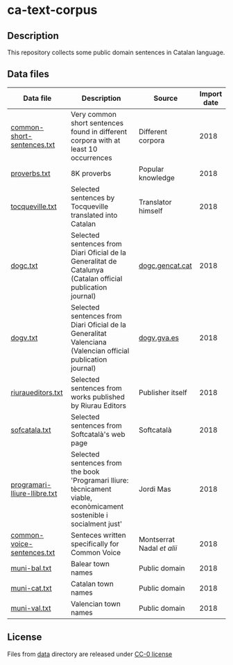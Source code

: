 # ca-text-corpus
## Description
This repository collects some public domain sentences in Catalan language.

## Data files
| Data file        | Description | Source | Import date |
| ------------- |-------------| -----| ---- |
| [common-short-sentences.txt](./data/common-short-sentences.txt) | Very common short sentences found in different corpora with at least 10 occurrences | Different corpora | 2018 |
| [proverbs.txt](./data/proverbs.txt) | 8K proverbs | Popular knowledge  | 2018 |
| [tocqueville.txt](./data/tocqueville.txt) | Selected sentences by Tocqueville translated into Catalan | Translator himself  | 2018 |
| [dogc.txt](./data/dogc.txt) | Selected sentences from Diari Oficial de la Generalitat de Catalunya (Catalan official publication journal) | [dogc.gencat.cat](http://dogc.gencat.cat)  | 2018 |
| [dogv.txt](./data/dogv.txt) | Selected sentences from Diari Oficial de la Generalitat Valenciana (Valencian official publication journal) | [dogv.gva.es](http://www.dogv.gva.es/)  | 2018 |
| [riuraueditors.txt](./data/riuraueditors.txt) | Selected sentences from works published by Riurau Editors | Publisher itself | 2018 |
| [sofcatala.txt](./data/sofcatala.txt) | Selected sentences from Softcatalà's web page | Softcatalà | 2018 |
| [programari-lliure-llibre.txt](./data/programari-lliure-llibre.txt) | Selected sentences from the book 'Programari lliure: tècnicament viable, econòmicament sostenible i socialment just' | Jordi Mas | 2018 |
| [common-voice-sentences.txt](./data/common-voice-sentences.txt) | Senteces written specifically for Common Voice | Montserrat Nadal *et alii* | 2018 |
| [muni-bal.txt](./data/muni-bal.txt) | Balear town names | Public domain | 2018 |
| [muni-cat.txt](./data/muni-cat.txt) | Catalan town names | Public domain | 2018 |
| [muni-val.txt](./data/muni-val.txt) | Valencian town names | Public domain | 2018 |


## License
Files from [data](./data) directory are released under [CC-0 license](https://creativecommons.org/choose/zero/?lang=ca)



